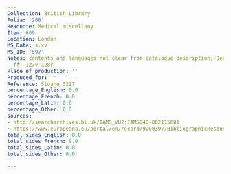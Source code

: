 ```yaml
---
Collection: British Library
Folia: '206'
Headnote: Medical miscellany
Item: 609
Location: London
MS_Date: s.xv
MS_ID: '597'
Notes: contents and languages not clear from catalogue description; Dean no. 439 on
  ff. 127v-128r
Place_of_production: ''
Produced_for: ''
Reference: Sloane 3217
percentage_English: 0.0
percentage_French: 0.0
percentage_Latin: 0.0
percentage_Other: 0.0
sources:
- http://searcharchives.bl.uk/IAMS_VU2:IAMS040-002115601
- https://www.europeana.eu/portal/en/record/9200397/BibliographicResource_3000126278909.html
total_sides_English: 0.0
total_sides_French: 0.0
total_sides_Latin: 0.0
total_sides_Other: 0.0

---
```

